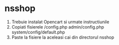 # nsshop

1) Trebuie instalat Opencart si urmate instructiunile
2) Copiati fisierele
  /config.php
  admin/config.php
  system/config/default.php
3) Paste la fisiere la aceleasi cai din directorul nsshop
